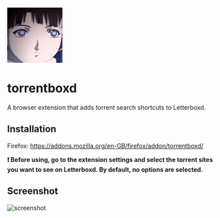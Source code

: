 ![icon](icon.png)
# torrentboxd
A browser extension that adds torrent search shortcuts to Letterboxd.

## Installation

Firefox: https://addons.mozilla.org/en-GB/firefox/addon/torrentboxd/

**❗️ Before using, go to the extension settings and select the torrent sites you want to see on Letterboxd. By default, no options are selected.**

## Screenshot

![screenshot](https://i.imgur.com/BtQpttF.png)
